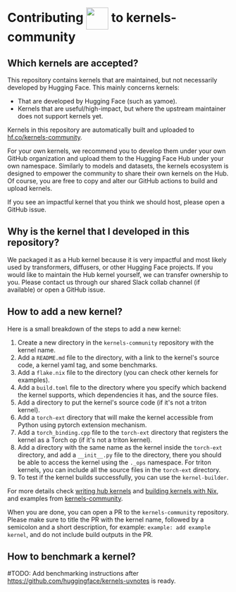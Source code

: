 # Contributing <img src="https://github.com/user-attachments/assets/64a652f3-0cd3-4829-b3c1-df13f7933569" width="50" height="50" style="vertical-align:middle;"> to kernels-community

## Which kernels are accepted?

This repository contains kernels that are maintained, but not necessarily developed by Hugging Face. This mainly concerns kernels:

- That are developed by Hugging Face (such as yamoe).
- Kernels that are useful/high-impact, but where the upstream maintainer does not support kernels yet.

Kernels in this repository are automatically built and uploaded to [hf.co/kernels-community](https://hf.co/kernels-community).

For your own kernels, we recommend you to develop them under your own GitHub organization and upload them to the Hugging Face Hub under your own namespace. Similarly to models and datasets, the kernels ecosystem is designed to empower the community to share their own kernels on the Hub. Of course, you are free to copy and alter our GitHub actions to build and upload kernels.

If you see an impactful kernel that you think we should host, please open a GitHub issue.

## Why is the kernel that I developed in this repository?

We packaged it as a Hub kernel because it is very impactful and most likely used by transformers, diffusers, or other Hugging Face projects. If you would like to maintain the Hub kernel yourself, we can transfer ownership to you. Please contact us through our shared Slack collab channel (if available) or open a GitHub issue.

## How to add a new kernel?

Here is a small breakdown of the steps to add a new kernel:

1. Create a new directory in the `kernels-community` repository with the kernel name.
2. Add a `README.md` file to the directory, with a link to the kernel's source code, a kernel yaml tag, and some benchmarks.
3. Add a `flake.nix` file to the directory (you can check other kernels for examples).
4. Add a `build.toml` file to the directory where you specify which backend the kernel supports, which dependencies it has, and the source files.
5. Add a directory to put the kernel's source code (if it's not a triton kernel).
6. Add a `torch-ext` directory that will make the kernel accessible from Python using pytorch extension mechanism.
7. Add a `torch_binding.cpp` file to the `torch-ext` directory that registers the kernel as a Torch op (if it's not a triton kernel).
8. Add a directory with the same name as the kernel inside the `torch-ext` directory, and add a `__init__.py` file to the directory, there you should be able to access the kernel using the `._ops` namespace. For triton kernels, you can include all the source files in the `torch-ext` directory.
9. To test if the kernel builds successfully, you can use the `kernel-builder`.

For more details check [writing hub kernels](https://github.com/huggingface/kernel-builder/blob/main/docs/writing-kernels.md) and [building kernels with Nix](https://github.com/huggingface/kernel-builder/blob/main/docs/nix.md), and examples from [kernels-community](https://github.com/huggingface/kernels-community).

When you are done, you can open a PR to the `kernels-community` repository. Please make sure to title the PR with the kernel name, followed by a semicolon and a short description, for example: `example: add example kernel`, and do not include build outputs in the PR.

## How to benchmark a kernel?

#TODO: Add benchmarking instructions after https://github.com/huggingface/kernels-uvnotes is ready.

